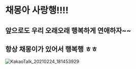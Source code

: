 # 채몽아 사랑행!!!!

## 앞으로도 우리 오래오래 행복하게 연애하자~~
## 항상 채몽이가 있어서 행복행 ㅎㅎ

![KakaoTalk_20210224_181453929](https://user-images.githubusercontent.com/60354633/109494005-a5e58200-7ad0-11eb-8f93-e9bf14e1409d.jpg)
